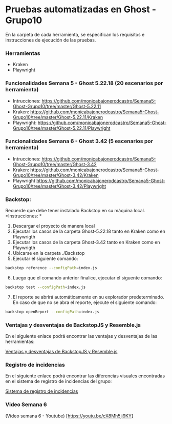 # Pruebas automatizadas en Ghost - Grupo10
En la carpeta de cada herramienta, se especifican los requisitos e instrucciones de ejecución de las pruebas.

### Herramientas
- Kraken
- Playwright

### Funcionalidades Semana 5 - Ghost 5.22.18 (20 escenarios por herramienta)

- Intrucciones: https://github.com/monicabajonerodcastro/Semana5-Ghost-Grupo10/tree/master/Ghost-5.22.11
- Kraken: https://github.com/monicabajonerodcastro/Semana5-Ghost-Grupo10/tree/master/Ghost-5.22.11/Kraken
- Playwright: https://github.com/monicabajonerodcastro/Semana5-Ghost-Grupo10/tree/master/Ghost-5.22.11/Playwright

### Funcionalidades Semana 6 - Ghost 3.42 (5 escenarios por herramienta)
- Intrucciones: https://github.com/monicabajonerodcastro/Semana5-Ghost-Grupo10/tree/master/Ghost-3.42
- Kraken: https://github.com/monicabajonerodcastro/Semana5-Ghost-Grupo10/tree/master/Ghost-3.42/Kraken
- Playwright https://github.com/monicabajonerodcastro/Semana5-Ghost-Grupo10/tree/master/Ghost-3.42/Playwright

### Backstop:
Recuerde que debe tener instalado Backstop en su máquina local.
*Instrucciones: *
1. Descargar el proyecto de manera local
2. Ejecutar los casos de la carpeta Ghost-5.22.18 tanto en Kraken como en Playwrigth
3. Ejecutar los casos de la carpeta Ghost-3.42 tanto en Kraken como en Playwrigth
4. Ubicarse en la carpeta ./Backstop
5. Ejecutar el siguiente comando:
```bash
backstop reference --configPath=index.js
```
6. Luego que el comando anterior finalice, ejecutar el siguente comando:
```bash
backstop test --configPath=index.js
```
7. El reporte se abrirá automáticamente en su explorador predeterminado. En caso de que no se abra el reporte, ejecute el siguiente comando:
```bash
backstop openReport --configPath=index.js
```

### Ventajas y desventajas de BackstopJS y Resemble.js

En el siguiente enlace podrá encontrar las ventajas y desventajas de las herramientas:

[Ventajas y desventajas de BackstopJS y Resemble.js](https://github.com/monicabajonerodcastro/Semana5-Ghost-Grupo10/wiki/Resemble-vs-backstop)

### Registro de incidencias

En el siguiente enlace podrá encontrar las diferencias visuales encontradas en el sistema de registro de incidencias del grupo:

[Sistema de registro de incidencias](https://github.com/monicabajonerodcastro/Ghost-Issues/issues)

### Video Semana 6

(Video semana 6 - Youtube) [https://youtu.be/cX8Mh5ji9KY]
